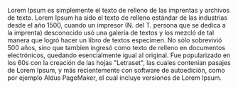Lorem Ipsum es simplemente el texto de relleno de las imprentas y archivos de texto. Lorem Ipsum ha sido el texto de relleno 
estándar de las industrias desde el año 1500, cuando un impresor (N. del T. persona que se dedica a la imprenta) desconocido usó 
una galería de textos y los mezcló de tal manera que logró hacer un libro de textos especimen. No sólo sobrevivió 500 años, sino 
que tambien ingresó como texto de relleno en documentos electrónicos, quedando esencialmente igual al original. Fue popularizado 
en los 60s con la creación de las hojas "Letraset", las cuales contenian pasajes de Lorem Ipsum, y más recientemente con software 
de autoedición, como por ejemplo Aldus PageMaker, el cual incluye versiones de Lorem Ipsum.
    